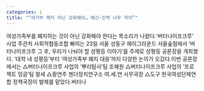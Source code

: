 ```yaml
---
categories: i
title: "“여가부 폐지 아닌 강화해야… 예산·인력 너무 적어”"
---
```

여성가족부를 폐지하는 것이 아닌 강화해야 한다는 목소리가 나왔다.‘버터나이프크루’ 사업 주관처 사회적협동조합 빠띠는 23일 서울 성동구 헤이그라운드 서울숲점에서 ‘버터나이프크루 그 후, 우리가 나눠야 할 성평등 이야기’를 주제로 성평등 공론장을 개최했다. ‘대학 내 성평등’부터 ‘여성가족부 폐지 대응’까지 다양한 논의가 오갔다.이번 공론장에서는 △버터나이프크루 사업의 ‘뿌리탐사’팀 조혜원 △버터나이프크루 사업의 ‘프로젝트 밍글’팀 팡세 △황연주 젠더정치연구소 여.세.연 사무국장 △도구 한국여성단체연합 정책국장이 발제를 맡았다.버터나